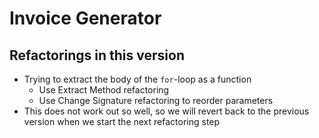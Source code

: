 # Invoice Generator

## Refactorings in this version

- Trying to extract the body of the `for`-loop as a function
    - Use Extract Method refactoring
    - Use Change Signature refactoring to reorder parameters
- This does not work out so well, so we will revert back to the previous version when
  we start the next refactoring step 